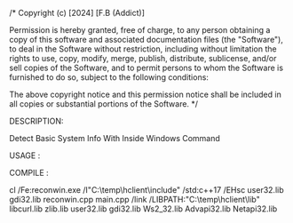 /* Copyright (c) [2024] [F.B (Addict)]

Permission is hereby granted, free of charge, to any person obtaining a copy of this software and associated documentation files (the "Software"), to deal in the Software without restriction, including without limitation the rights to use, copy, modify, merge, publish, distribute, sublicense, and/or sell copies of the Software, and to permit persons to whom the Software is furnished to do so, subject to the following conditions:

The above copyright notice and this permission notice shall be included in all copies or substantial portions of the Software. */

DESCRIPTION:

Detect Basic System Info With Inside Windows Command 

USAGE :



COMPILE : 

cl /Fe:reconwin.exe /I"C:\temp\hclient\include" /std:c++17 /EHsc user32.lib gdi32.lib reconwin.cpp main.cpp /link /LIBPATH:"C:\temp\hclient\lib" libcurl.lib zlib.lib user32.lib gdi32.lib Ws2_32.lib Advapi32.lib Netapi32.lib
